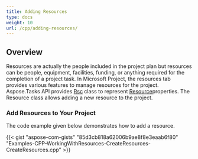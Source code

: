 ```yaml
---
title: Adding Resources
type: docs
weight: 10
url: /cpp/adding-resources/
---
```


## **Overview**
Resources are actually the people included in the project plan but resources can be people, equipment, facilities, funding, or anything required for the completion of a project task. In Microsoft Project, the resources tab provides various features to manage resources for the project. Aspose.Tasks API provides [Rsc](https://apireference.aspose.com/tasks/cpp/class/aspose.tasks.rsc/) class to represent [Resource](https://apireference.aspose.com/tasks/cpp/class/aspose.tasks.resource/)properties. The Resource class allows adding a new resource to the project. 
### **Add Resources to Your Project**
The code example given below demonstrates how to add a resource.

{{< gist "aspose-com-gists" "85d3cb818a62006b9ae8f8e3eaab6f80" "Examples-CPP-WorkingWithResources-CreateResources-CreateResources.cpp" >}}
